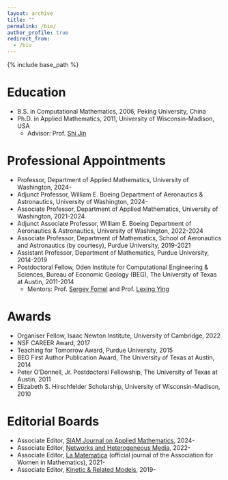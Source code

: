 ```yaml
---
layout: archive
title: ""
permalink: /bio/
author_profile: true
redirect_from:
  - /bio
---
```


{% include base_path %}

# Education
* B.S. in Computational Mathematics, 2006, Peking University, China
* Ph.D. in Applied Mathematics, 2011, University of Wisconsin-Madison, USA
  * Advisor: Prof. [Shi Jin](https://ins.sjtu.edu.cn/people/shijin/#publications)

# Professional Appointments
* Professor, Department of Applied Mathematics, University of Washington, 2024-
* Adjunct Professor, William E. Boeing Department of Aeronautics & Astronautics, University of Washington, 2024-
* Associate Professor, Department of Applied Mathematics, University of Washington, 2021-2024 
* Adjunct Associate Professor, William E. Boeing Department of Aeronautics & Astronautics, University of Washington, 2022-2024
* Associate Professor, Department of Mathematics, School of Aeronautics and Astronautics (by courtesy), Purdue University, 2019-2021
* Assistant Professor, Department of Mathematics, Purdue University, 2014-2019
* Postdoctoral Fellow, Oden Institute for Computational Engineering & Sciences, Bureau of Economic Geology (BEG), The University of Texas at Austin, 2011-2014
  * Mentors: Prof. [Sergey Fomel](http://www.jsg.utexas.edu/researcher/sergey_fomel/) and Prof. [Lexing Ying](https://web.stanford.edu/~lexing/)
  
# Awards
* Organiser Fellow, Isaac Newton Institute, University of Cambridge, 2022
* NSF CAREER Award, 2017
* Teaching for Tomorrow Award, Purdue University, 2015
* BEG First Author Publication Award, The University of Texas at Austin, 2014
* Peter O’Donnell, Jr. Postdoctoral Fellowship, The University of Texas at Austin, 2011
* Elizabeth S. Hirschfelder Scholarship, University of Wisconsin-Madison, 2010

# Editorial Boards
* Associate Editor, [SIAM Journal on Applied Mathematics](https://www.siam.org/publications/journals/siam-journal-on-applied-mathematics-siap), 2024-
* Associate Editor, [Networks and Heterogeneous Media](https://www.aimsciences.org/journal/1556-1801), 2022- 
* Associate Editor, [La Matematica](https://www.springer.com/journal/44007/) (official journal of the Association for Women in Mathematics), 2021- 
* Associate Editor, [Kinetic & Related Models](http://www.aimsciences.org/journal/1937-5093), 2019- 

